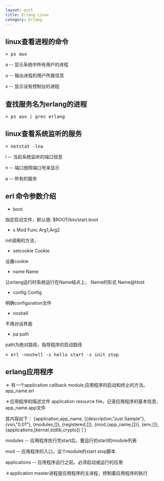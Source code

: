 ```yaml
---
layout: post
title: Erlang Linux
category: Erlang
---
```



## linux查看进程的命令

<div class="highlight"><pre><span class="gp">&gt;</span> ps aux
</pre></div>

a -- 显示系统中所有用户的进程

u -- 输出进程的用户所属信息

x -- 显示没有控制台的进程


## 查找服务名为erlang的进程

<div class="highlight"><pre><span class="gp">&gt;</span> ps aux | grec erlang
</pre></div>




## linux查看系统监听的服务

<div class="highlight"><pre><span class="gp">&gt;</span> netstat -lna
</pre></div>


l -- 当前系统监听的端口信息

n -- 端口按照端口号来显示

a -- 所有的服务


## erl 命令参数介绍

* boot

指定启动文件，默认值: $ROOT/bin/start.boot
* s Mod Func Arg1,Arg2
    
init调用的方法，

* setcookie Cookie

设置cookie

* name Name

让erlang运行时系统运行在Name结点上， Name的形式 Name@Host

* config Config

明确configuration文件

* noshell

不用对话界面

* pa path

path为绝对路径，指导程序的启动路径

<div class="highlight"><pre><span class="gp">&gt;</span> erl -noshell -s hello start -s init stop
</pre></div>




## erlang应用程序

＊ 有一个application callback module,应用程序的启动和终止的方法。app_name.erl

＊应用程序的描述文件 application resource file，记录应用程序的基本信息，app_name.app文件

其内容如下：
{application,app_name,
    [{description,"Just Sample"},
    {vsn,"0.01"},
    {modules,[]},
    {registered,[]},
    {mod,{app_name,[]}},
    {env,[]},
    {applications,[kernel,stdlib,crypto]}
    ]
}


modules -- 应用程序执行完start后，要运行的start的module列表

mod -- 应用程序的入口，这个module的start stop脚本

applications -- 应用程序运行之前，必须启动或运行的应用

＊application master进程是应用程序的主进程，控制着应用程序的执行